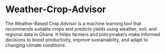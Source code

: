 # Weather-Crop-Advisor
The Weather-Based Crop Advisor is a machine learning tool that recommends suitable crops and predicts yields using weather, soil, and regional data in Ghana. It helps farmers and policymakers make informed decisions to boost productivity, improve sustainability, and adapt to changing climate conditions.
